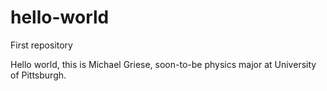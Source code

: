 # hello-world
First repository

Hello world, this is Michael Griese, soon-to-be physics major at University of Pittsburgh.
